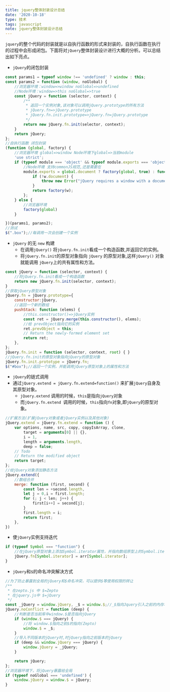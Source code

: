 ```yaml
---
title: jquery整体封装设计总结
date: '2020-10-18'
type: 技术
tags: javascript
note: jquery整体封装设计总结
---
```


`jquery`的整个代码的封装就是以自执行函数的形式来封装的，自执行函数在执行的过程中会形成闭包。下面将对`jQuery`整体封装设计进行大概的分析。可以总结出如下亮点。

+ `jQuery`的闭包封装
```js
const params1 = typeof window !== 'undefined' ? window : this;
const params2 = function (window, noGlobal) {
    //浏览器环境：window=>window noGlobal=>undefined
    //Node环境：window=>this noGlobal=>true
    const jQuery = function (selector, context) {
        /**
         * 返回一个实例对象,该对象可以调用jQuery.prototype的所有方法
         * jQuery.fn=>jQuery.prototype
         * jQuery.fn.init.prototype=>jQuery.fn=jQuery.prototype
         */
        return new jQuery.fn.init(selector, context);
    }
    return jQuery;
};
//自执行函数 闭包封装
(function (global, factory) {
    //浏览器环境 global=>window Node环境下global=>当前module
    'use strict';
    if (typeof module === 'object' && typeof module.exports === 'object') {
        //Node环境 支持commonJS规范,还是需要在
        module.exports = global.document ? factory(global, true) : function (w) {
            if (!w.document) {
                throw new Error("jQuery requires a window with a document");
            }
            return factory(w);
        };
    } else {
        //浏览器环境
        factory(global)
    }

})(params1, params2);
//测试
$(".box");//每调用一次会创建一个实例
```
+ `jQuery` 的无 `new` 构建
    + 在调用`jQuery()` 将`jQuery.fn.init`看成一个构造函数,并返回它的实例。
    + 将`jQuery.fn.init`的原型对象指向 `jQuery` 的原型对象,这样`jQuery()` 对象就能调用 `jQuery`上的共有属性和方法。
```js
const jQuery = function (selector, context) {
    //将jQuery.fn.init看成一个构造函数
    return new jQuery.fn.init(selector, context);
}
//获取jQuery原型对象
jQuery.fn = jQuery.prototype={
    constructor:jQuery,
    //返回一个新的数组
    pushStack: function (elems) {
        //this.constructor()=>jQuery实例
        const ret = jQuery.merge(this.constructor(), elems);
        //给 prevObject指向它的实例
        ret.prevObject = this;
        // Return the newly-formed element set
        return ret;
    },
};
jQuery.fn.init = function (selector, context, root) { }
//jQuery.fn.init的原型对象指向jQuery的原型对象
jQuery.fn.init.prototype = jQuery.fn;
$("#box");//返回一个实例，并能调用jQuery原型对象上的属性和方法
```
+ `jQuery`的链式调用
+ 通过`jQuery.extend = jQuery.fn.extend=function()` 来扩展`jQuery`自身及其原型对象。
    + `jQuery.extend` 调用的时候，`this`是指向`jQuery`对象
    + 而`jQuery.fn.extend `调用的时候，`this`指向`fn`对象,即`jQuery`的原型对象。
```js
//扩展方法(扩展jQuery对象或者jQuery实例以及其他对象)
jQuery.extend = jQuery.fn.extend = function () {
    var options, name, src, copy, copyIsArray, clone,
        target = arguments[0] || {},
        i = 1,
        length = arguments.length,
        deep = false;
    // Todo
    // Return the modified object
    return target;
};
//给jQuery对象添加静态方法
jQuery.extend({
    //数组合并
    merge: function (first, second) {
        const len = +second.length,
        let j = 0,i = first.length;
        for (; j < len; j++) {
            first[i++] = second[j];
        }
        first.length = i;
        return first;
    },
})
```
+ 使`jQuery`实例支持迭代
```js
if (typeof Symbol === "function") {
    //在jQuery原型对象上添加Symbol.iterator属性，并指向数组原型上的Symbol.iterator属性
    jQuery.fn[Symbol.iterator] = arr[Symbol.iterator];
}
```
+ `jQuery`和`$`的命名冲突解决方式
```js
//为了防止暴露到全局的jQuery和$命名冲突，可以提供$等使用权限的转让
/**
 * 在zepto.js 中 $=Zepto
 * 在jquery.js中 $=jQuery
 */
const _jQuery = window.jQuery, _$ = window.$;//_$指向Jquery引入之前的内存地址
jQuery.noConflict = function (deep) {
    //判断是否当前库中window.$是否指向jQuery
    if (window.$ === jQuery) {
        //将 window.$指向之前$的指向(Zepto)
        window.$ = _$;
    }
    //导入不同版本的jQuery时,时jQuery指向之前版本的jQuery
    if (deep && window.jQuery === jQuery) {
        window.jQuery = _jQuery;
    }

    return jQuery;
};
//浏览器环境下，将jQuery暴露给全局
if (typeof noGlobal === 'undefined') {
    window.jQuery = window.$ = jQuery;
}
```
